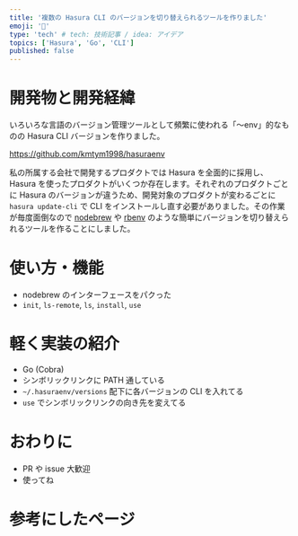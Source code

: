 ```yaml
---
title: '複数の Hasura CLI のバージョンを切り替えられるツールを作りました'
emoji: '🕺'
type: 'tech' # tech: 技術記事 / idea: アイデア
topics: ['Hasura', 'Go', 'CLI']
published: false
---
```


# 開発物と開発経緯

いろいろな言語のバージョン管理ツールとして頻繁に使われる「〜env」的なものの Hasura CLI バージョンを作りました。

https://github.com/kmtym1998/hasuraenv

私の所属する会社で開発するプロダクトでは Hasura を全面的に採用し、Hasura を使ったプロダクトがいくつか存在します。それぞれのプロダクトごとに Hasura のバージョンが違うため、開発対象のプロダクトが変わるごとに `hasura update-cli` で CLI をインストールし直す必要がありました。その作業が毎度面倒なので [nodebrew](https://github.com/hokaccha/nodebrew) や [rbenv](https://github.com/rbenv/rbenv) のような簡単にバージョンを切り替えられるツールを作ることにしました。

# 使い方・機能

- nodebrew のインターフェースをパクった
- `init`, `ls-remote`, `ls`, `install`, `use`

# 軽く実装の紹介

- Go (Cobra)
- シンボリックリンクに PATH 通している
- `~/.hasuraenv/versions` 配下に各バージョンの CLI を入れてる
- `use` でシンボリックリンクの向き先を変えてる

# おわりに

- PR や issue 大歓迎
- 使ってね

# 参考にしたページ
